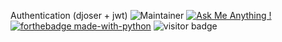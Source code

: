 Authentication  (djoser + jwt)
![Maintainer](https://img.shields.io/badge/maintainer-Tomas-blue)
[![Ask Me Anything !](https://img.shields.io/badge/Ask%20me-anything-1abc9c.svg)](https://GitHub.com/Tomas201513/ama)
[![forthebadge made-with-python](http://ForTheBadge.com/images/badges/made-with-python.svg)](https://www.python.org/)
![visitor badge](https://visitor-badge.glitch.me/badge?page_id=jwenjian.visitor-badge)
